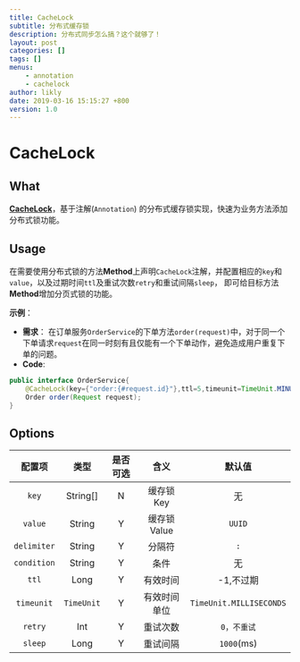 ```yaml
---
title: CacheLock
subtitle: 分布式缓存锁
description: 分布式同步怎么搞？这个就够了！
layout: post
categories: []
tags: []
menus: 
    - annotation
    - cachelock
author: likly
date: 2019-03-16 15:15:27 +800
version: 1.0
---
```


# CacheLock
## What

**[CacheLock](/final-cache/final-cache-core/src/main/java/org/finalframework/cache/annotation/CacheLock.java)**，基于注解(`Annotation`)
的分布式缓存锁实现，快速为业务方法添加分布式锁功能。

## Usage

在需要使用分布式锁的方法**Method**上声明`CacheLock`注解，并配置相应的`key`和`value`，以及过期时间`ttl`及重试次数`retry`和重试间隔`sleep`，
即可给目标方法**Method**增加分页式锁的功能。

**示例**：

* **需求**： 在订单服务`OrderService`的下单方法`order(request)`中，对于同一个下单请求`request`在同一时刻有且仅能有一个下单动作，避免造成用户重复下单的问题。
* **Code**:
```java
public interface OrderService{
    @CacheLock(key={"order:{#request.id}"},ttl=5,timeunit=TimeUnit.MINUTES)
    Order order(Request request);
}
```

## Options

|   配置项    |    类型    | 是否可选 |     含义     |         默认值          |
| :---------: | :--------: | :------: | :----------: | :---------------------: |
|    `key`    |  String[]  |    N     |  缓存锁Key   |           无            |
|   `value`   |   String   |    Y     | 缓存锁Value  |         `UUID`          |
| `delimiter` |   String   |    Y     |    分隔符    |           `:`           |
| `condition` |   String   |    Y     |     条件     |           无            |
|    `ttl`    |    Long    |    Y     |   有效时间   |        -1,不过期        |
| `timeunit`  | `TimeUnit` |    Y     | 有效时间单位 | `TimeUnit.MILLISECONDS` |
|   `retry`   |    Int     |    Y     |   重试次数   |       `0，不重试`       |
|   `sleep`   |    Long    |    Y     |   重试间隔   |       `1000`(ms)        |


